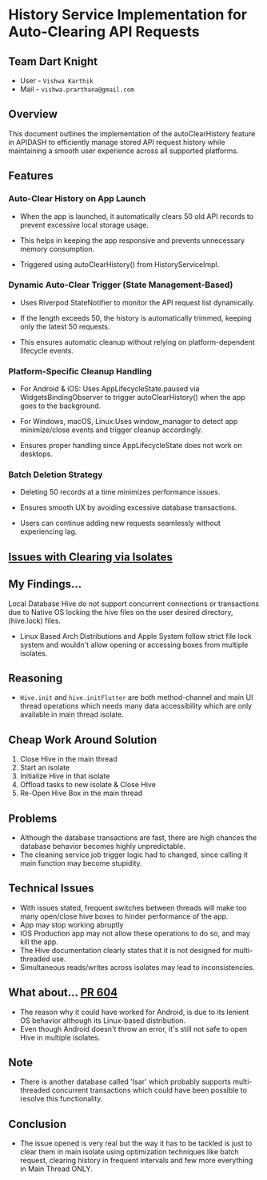 # History Service Implementation for Auto-Clearing API Requests

## Team Dart Knight

+ User - `Vishwa Karthik`
+ Mail - `vishwa.prarthana@gmail.com`


## Overview

This document outlines the implementation of the autoClearHistory feature in APIDASH to efficiently manage stored API request history while maintaining a smooth user experience across all supported platforms.

## Features
### Auto-Clear History on App Launch

+ When the app is launched, it automatically clears 50 old API records to prevent excessive local storage usage.

+ This helps in keeping the app responsive and prevents unnecessary memory consumption.

+ Triggered using autoClearHistory() from HistoryServiceImpl.

### Dynamic Auto-Clear Trigger (State Management-Based)

+ Uses Riverpod StateNotifier to monitor the API request list dynamically.

+ If the length exceeds 50, the history is automatically trimmed, keeping only the latest 50 requests.

+ This ensures automatic cleanup without relying on platform-dependent lifecycle events.

### Platform-Specific Cleanup Handling

+ For Android & iOS: Uses AppLifecycleState.paused via WidgetsBindingObserver to trigger autoClearHistory() when the app goes to the background.

+ For Windows, macOS, Linux:Uses window_manager to detect app minimize/close events and trigger cleanup accordingly.

+ Ensures proper handling since AppLifecycleState does not work on desktops.

### Batch Deletion Strategy

+ Deleting 50 records at a time minimizes performance issues.

+ Ensures smooth UX by avoiding excessive database transactions.

+ Users can continue adding new requests seamlessly without experiencing lag.

## [Issues with Clearing via Isolates](https://github.com/foss42/apidash/pull/604)

## My Findings...

Local Database Hive do not support concurrent connections or transactions due to Native OS locking the hive files on the user desired directory, (hive.lock) files.

+ Linux Based Arch Distributions and Apple System follow strict file lock system and wouldn't allow opening or accessing boxes from multiple isolates.

## Reasoning
+ `Hive.init` and `hive.initFlutter` are both method-channel and main UI thread operations which needs many data accessibility which are only available in main thread isolate.

## Cheap Work Around Solution
1. Close Hive in the main thread
2. Start an isolate
3. Initialize Hive in that isolate
4. Offload tasks to new isolate & Close Hive
5. Re-Open Hive Box in the main thread

## Problems
+ Although the database transactions are fast, there are high chances the database behavior becomes highly unpredictable. 
+ The cleaning service job trigger logic had to changed, since calling it main function may become stupidity.

## Technical Issues
+ With issues stated, frequent switches between threads will make too many open/close hive boxes to hinder performance of the app.
+ App may stop working abruptly
+ IOS Production app may not allow these operations to do so, and may kill the app.
+  The Hive documentation clearly states that it is not designed for multi-threaded use.
+ Simultaneous reads/writes across isolates may lead to inconsistencies.

## What about... [PR 604](https://github.com/foss42/apidash/pull/604)
+ The reason why it could have worked for Android, is due to its lenient OS behavior although its Linux-based distribution. 
+ Even though Android doesn't throw an error, it's still not safe to open Hive in multiple isolates.

## Note 
+ There is another database called 'Isar' which probably supports multi-threaded concurrent transactions which could have been possible to resolve this functionality.

## Conclusion
+ The issue opened is very real but the way it has to be tackled is just to clear them in main isolate using optimization techniques like batch request, clearing history in frequent intervals and few more everything in Main Thread ONLY.

